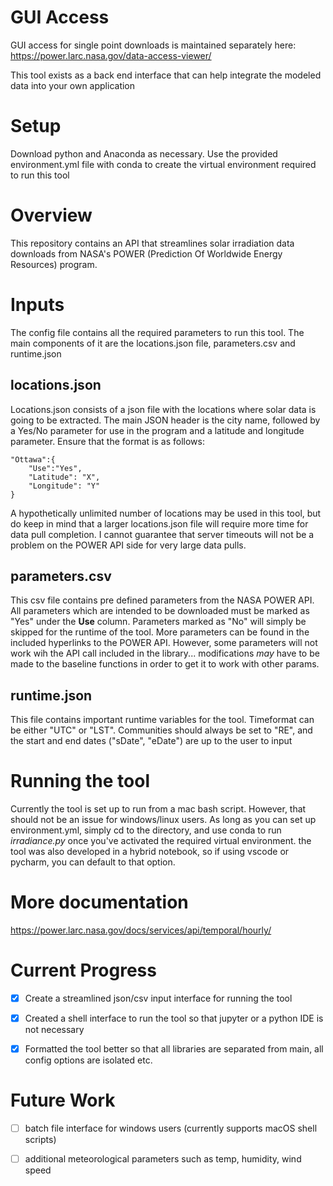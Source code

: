 # GUI Access

GUI access for single point downloads is maintained separately here: https://power.larc.nasa.gov/data-access-viewer/

This tool exists as a back end interface that can help integrate the modeled data into your own application

# Setup

Download python and Anaconda as necessary. Use the provided environment.yml file with conda to create the virtual environment required to run this tool

# Overview

This repository contains an API that streamlines solar irradiation data downloads from NASA's POWER (Prediction Of Worldwide Energy Resources) program. 

# Inputs

The config file contains all the required parameters to run this tool. The main components of it are the locations.json file, parameters.csv and runtime.json

## locations.json

Locations.json consists of a json file with the locations where solar data is going to be extracted. The main JSON header is the city name, followed by a Yes/No parameter for use in the program and a latitude and longitude parameter. Ensure that the format is as follows:
```
"Ottawa":{
    "Use":"Yes",
    "Latitude": "X",
    "Longitude": "Y"
}
```
A hypothetically unlimited number of locations may be used in this tool, but do keep in mind that a larger locations.json file will require more time for data pull completion. I cannot guarantee that server timeouts will not be a problem on the POWER API side for very large data pulls.

## parameters.csv

This csv file contains pre defined parameters from the NASA POWER API. All parameters which are intended to be downloaded must be marked as "Yes" under the **Use** column. Parameters marked as "No" will simply be skipped for the runtime of the tool. More parameters can be found in the included hyperlinks to the POWER API. However, some parameters will not work wih the API call included in the library... modifications *may* have to be made to the baseline functions in order to get it to work with other params.

## runtime.json

This file contains important runtime variables for the tool. Timeformat can be either "UTC" or "LST". Communities should always be set to "RE", and the start and end dates ("sDate", "eDate") are up to the user to input

# Running the tool

Currently the tool is set up to run from a mac bash script. However, that should not be an issue for windows/linux users. As long as you can set up environment.yml, simply cd to the directory, and use conda to run *irradiance.py* once you've activated the required virtual environment. the tool was also developed in a hybrid notebook, so if using vscode or pycharm, you can default to that option. 

# More documentation

https://power.larc.nasa.gov/docs/services/api/temporal/hourly/

# Current Progress
- [x] Create a streamlined json/csv input interface for running the tool

- [x] Created a shell interface to run the tool so that jupyter or a python IDE is not necessary

- [x] Formatted the tool better so that all libraries are separated from main, all config options are isolated etc.  

# Future Work

- [ ] batch file interface for windows users (currently supports macOS shell scripts)

- [ ] additional meteorological parameters such as temp, humidity, wind speed